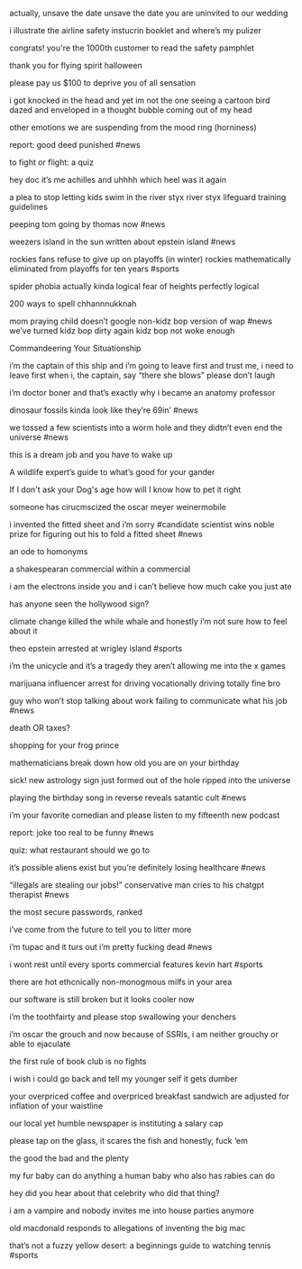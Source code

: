 
actually, unsave the date 
unsave the date
you are uninvited to our wedding

i illustrate  the airline safety instucrin booklet and where’s my pulizer

congrats! you're the 1000th customer to read the safety pamphlet

thank you for flying spirit halloween

please pay us $100 to deprive you of all sensation 

i got knocked in the head and yet im not the one seeing a cartoon bird dazed and enveloped in a thought bubble coming out of my head 

other emotions  we are suspending from the mood ring  (horniness)

report: good deed punished #news

to fight or flight: a quiz 

hey doc it’s me achilles and uhhhh which heel was it again

a plea to stop letting kids swim in the river styx 
river styx lifeguard training guidelines

peeping tom going by thomas now  #news

weezers island in the sun written about epstein island #news

rockies fans refuse to give up on playoffs (in winter)
rockies mathematically eliminated from playoffs for ten years  #sports 

spider phobia actually kinda logical 
fear of heights perfectly logical

200 ways to spell chhannnukknah 

mom praying child doesn’t google non-kidz bop version of wap #news
we’ve turned kidz bop dirty again
kidz bop not woke enough

Commandeering Your Situationship

i’m the captain of this ship and i’m going to leave first 
and trust me, i need to leave first
when i, the captain, say “there she blows” please don’t laugh

i’m doctor boner and that’s exactly why i became an anatomy professor

dinosaur fossils kinda look like they’re 69in’ #news

we tossed a few scientists into a worm hole and they didtn’t even end the universe #news

this is a dream job and you have to wake up 

A wildlife expert’s guide to what’s good for your gander 

If I don't ask your Dog's age how will I know how to pet it right

someone has cirucmscized the oscar meyer weinermobile

i invented the fitted sheet and i’m sorry #candidate
scientist wins noble prize for figuring out his to fold a fitted sheet #news 

an ode to homonyms

a shakespearan commercial within a commercial 

i am the electrons inside you and i can’t believe how much cake you just ate

has anyone seen the hollywood sign?

climate change killed the while whale and honestly i’m not sure how to feel about it 

theo epstein arrested at wrigley island #sports

i’m the unicycle and it’s a tragedy they aren’t allowing me into the x games

marijuana influencer arrest for driving vocationally
driving totally fine bro

guy who won’t stop talking about work failing to communicate what his job #news

death OR taxes?

shopping for your frog prince

mathematicians break down how old you are on your birthday 

sick! new astrology sign just formed out of the hole ripped into the universe 

playing the birthday song in reverse reveals satantic cult #news 

i’m your favorite comedian and please listen to my fifteenth new podcast

report: joke too real to be funny #news 

quiz: what restaurant should we go to

it’s possible aliens exist but you’re definitely losing healthcare #news

“illegals are stealing our jobs!” conservative man cries to his chatgpt therapist #news

the most secure passwords, ranked 

i’ve come from the future to tell you to litter more 

i’m tupac and it turs out i’m pretty fucking dead #news

i wont rest until every sports commercial features kevin hart #sports

there are hot ethcnically non-monogmous milfs in your area 

our software is still broken but it looks cooler now 

i’m the toothfairty and please stop swallowing your denchers 

i’m oscar the grouch and now because of SSRIs, i am neither grouchy or able to ejaculate 
  
the first rule of book club is no fights 

i wish i could go back and tell my younger self it gets dumber

your overpriced coffee and overpriced breakfast sandwich are adjusted for inflation of your waistline 

our local yet humble newspaper is instituting a salary cap

please tap on the glass, it scares the fish and honestly, fuck ‘em

the good the bad and the plenty

my fur baby can do anything
a human baby who also has rabies can do

hey did you hear about that celebrity who did that thing?

i am a vampire and nobody invites me into house parties anymore

old macdonald responds to allegations of inventing the big mac 

that’s not a fuzzy yellow desert: a beginnings guide to watching tennis #sports 
